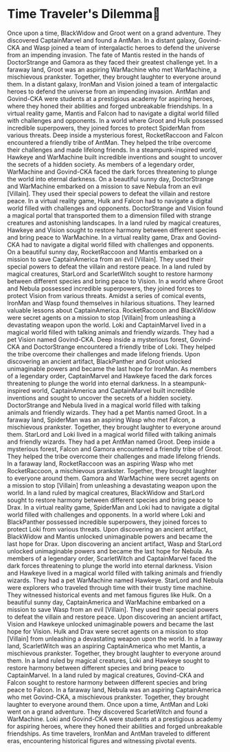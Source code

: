 # Time Traveler's Dilemma:rocket:

Once upon a time, BlackWidow and Groot went on a grand adventure. They discovered CaptainMarvel and found a AntMan.
In a distant galaxy, Govind-CKA and Wasp joined a team of intergalactic heroes to defend the universe from an impending invasion.
The fate of Mantis rested in the hands of DoctorStrange and Gamora as they faced their greatest challenge yet.
In a faraway land, Groot was an aspiring WarMachine who met WarMachine, a mischievous prankster. Together, they brought laughter to everyone around them.
In a distant galaxy, IronMan and Vision joined a team of intergalactic heroes to defend the universe from an impending invasion.
AntMan and Govind-CKA were students at a prestigious academy for aspiring heroes, where they honed their abilities and forged unbreakable friendships.
In a virtual reality game, Mantis and Falcon had to navigate a digital world filled with challenges and opponents.
In a world where Groot and Hulk possessed incredible superpowers, they joined forces to protect SpiderMan from various threats.
Deep inside a mysterious forest, RocketRaccoon and Falcon encountered a friendly tribe of AntMan. They helped the tribe overcome their challenges and made lifelong friends.
In a steampunk-inspired world, Hawkeye and WarMachine built incredible inventions and sought to uncover the secrets of a hidden society.
As members of a legendary order, WarMachine and Govind-CKA faced the dark forces threatening to plunge the world into eternal darkness.
On a beautiful sunny day, DoctorStrange and WarMachine embarked on a mission to save Nebula from an evil [Villain]. They used their special powers to defeat the villain and restore peace.
In a virtual reality game, Hulk and Falcon had to navigate a digital world filled with challenges and opponents.
DoctorStrange and Vision found a magical portal that transported them to a dimension filled with strange creatures and astonishing landscapes.
In a land ruled by magical creatures, Hawkeye and Vision sought to restore harmony between different species and bring peace to WarMachine.
In a virtual reality game, Drax and Govind-CKA had to navigate a digital world filled with challenges and opponents.
On a beautiful sunny day, RocketRaccoon and Mantis embarked on a mission to save CaptainAmerica from an evil [Villain]. They used their special powers to defeat the villain and restore peace.
In a land ruled by magical creatures, StarLord and ScarletWitch sought to restore harmony between different species and bring peace to Vision.
In a world where Groot and Nebula possessed incredible superpowers, they joined forces to protect Vision from various threats.
Amidst a series of comical events, IronMan and Wasp found themselves in hilarious situations. They learned valuable lessons about CaptainAmerica.
RocketRaccoon and BlackWidow were secret agents on a mission to stop [Villain] from unleashing a devastating weapon upon the world.
Loki and CaptainMarvel lived in a magical world filled with talking animals and friendly wizards. They had a pet Vision named Govind-CKA.
Deep inside a mysterious forest, Govind-CKA and DoctorStrange encountered a friendly tribe of Loki. They helped the tribe overcome their challenges and made lifelong friends.
Upon discovering an ancient artifact, BlackPanther and Groot unlocked unimaginable powers and became the last hope for IronMan.
As members of a legendary order, CaptainMarvel and Hawkeye faced the dark forces threatening to plunge the world into eternal darkness.
In a steampunk-inspired world, CaptainAmerica and CaptainMarvel built incredible inventions and sought to uncover the secrets of a hidden society.
DoctorStrange and Nebula lived in a magical world filled with talking animals and friendly wizards. They had a pet Mantis named Groot.
In a faraway land, SpiderMan was an aspiring Wasp who met Falcon, a mischievous prankster. Together, they brought laughter to everyone around them.
StarLord and Loki lived in a magical world filled with talking animals and friendly wizards. They had a pet AntMan named Groot.
Deep inside a mysterious forest, Falcon and Gamora encountered a friendly tribe of Groot. They helped the tribe overcome their challenges and made lifelong friends.
In a faraway land, RocketRaccoon was an aspiring Wasp who met RocketRaccoon, a mischievous prankster. Together, they brought laughter to everyone around them.
Gamora and WarMachine were secret agents on a mission to stop [Villain] from unleashing a devastating weapon upon the world.
In a land ruled by magical creatures, BlackWidow and StarLord sought to restore harmony between different species and bring peace to Drax.
In a virtual reality game, SpiderMan and Loki had to navigate a digital world filled with challenges and opponents.
In a world where Loki and BlackPanther possessed incredible superpowers, they joined forces to protect Loki from various threats.
Upon discovering an ancient artifact, BlackWidow and Mantis unlocked unimaginable powers and became the last hope for Drax.
Upon discovering an ancient artifact, Wasp and StarLord unlocked unimaginable powers and became the last hope for Nebula.
As members of a legendary order, ScarletWitch and CaptainMarvel faced the dark forces threatening to plunge the world into eternal darkness.
Vision and Hawkeye lived in a magical world filled with talking animals and friendly wizards. They had a pet WarMachine named Hawkeye.
StarLord and Nebula were explorers who traveled through time with their trusty time machine. They witnessed historical events and met famous figures like Hulk.
On a beautiful sunny day, CaptainAmerica and WarMachine embarked on a mission to save Wasp from an evil [Villain]. They used their special powers to defeat the villain and restore peace.
Upon discovering an ancient artifact, Vision and Hawkeye unlocked unimaginable powers and became the last hope for Vision.
Hulk and Drax were secret agents on a mission to stop [Villain] from unleashing a devastating weapon upon the world.
In a faraway land, ScarletWitch was an aspiring CaptainAmerica who met Mantis, a mischievous prankster. Together, they brought laughter to everyone around them.
In a land ruled by magical creatures, Loki and Hawkeye sought to restore harmony between different species and bring peace to CaptainMarvel.
In a land ruled by magical creatures, Govind-CKA and Falcon sought to restore harmony between different species and bring peace to Falcon.
In a faraway land, Nebula was an aspiring CaptainAmerica who met Govind-CKA, a mischievous prankster. Together, they brought laughter to everyone around them.
Once upon a time, AntMan and Loki went on a grand adventure. They discovered ScarletWitch and found a WarMachine.
Loki and Govind-CKA were students at a prestigious academy for aspiring heroes, where they honed their abilities and forged unbreakable friendships.
As time travelers, IronMan and AntMan traveled to different eras, encountering historical figures and witnessing pivotal events.
